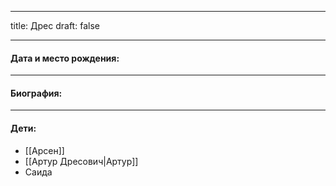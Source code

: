 
---
title: Дрес
draft: false

---
#### Дата и место рождения:

---
#### Биография:


---
#### Дети:
- [[Арсен]]
- [[Артур Дресович|Артур]]
- Саида